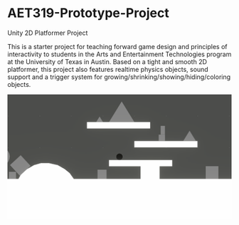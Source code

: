 # AET319-Prototype-Project
Unity 2D Platformer Project

This is a starter project for teaching forward game design and principles of interactivity to students in the Arts and Entertainment Technologies program at the University of Texas in Austin. Based on a tight and smooth 2D platformer, this project also features realtime physics objects, sound support and a trigger system for growing/shrinking/showing/hiding/coloring objects. 

![Alt text](Images/Screenshot.png?raw=true "Screenshot")
